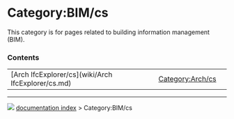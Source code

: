 # Category:BIM/cs
This category is for pages related to building information management (BIM).

### Contents

|     |     |     |
| --- | --- | --- |
| [Arch IfcExplorer/cs](wiki/Arch IfcExplorer/cs.md) | [Category:Arch/cs](wiki/Category_Arch/cs.md) |



---
![](images/Right_arrow.png) [documentation index](../README.md) > Category:BIM/cs
